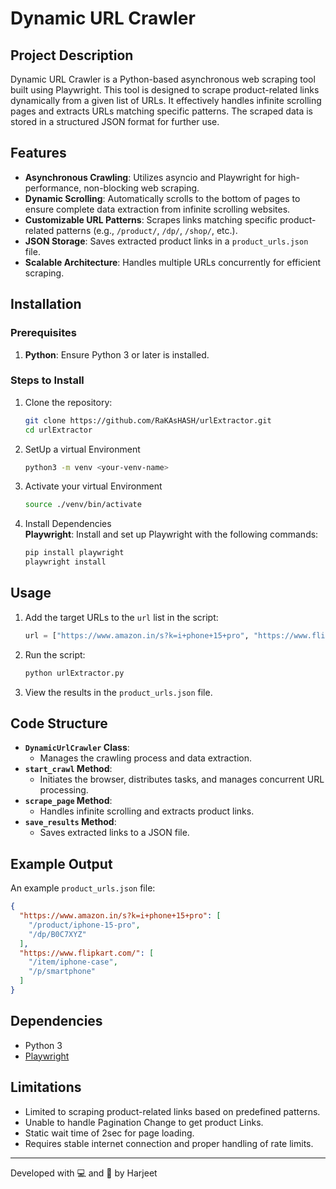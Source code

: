 # Dynamic URL Crawler

## Project Description

Dynamic URL Crawler is a Python-based asynchronous web scraping tool built using Playwright. This tool is designed to scrape product-related links dynamically from a given list of URLs. It effectively handles infinite scrolling pages and extracts URLs matching specific patterns. The scraped data is stored in a structured JSON format for further use.

## Features

- **Asynchronous Crawling**: Utilizes asyncio and Playwright for high-performance, non-blocking web scraping.
- **Dynamic Scrolling**: Automatically scrolls to the bottom of pages to ensure complete data extraction from infinite scrolling websites.
- **Customizable URL Patterns**: Scrapes links matching specific product-related patterns (e.g., `/product/`, `/dp/`, `/shop/`, etc.).
- **JSON Storage**: Saves extracted product links in a `product_urls.json` file.
- **Scalable Architecture**: Handles multiple URLs concurrently for efficient scraping.

## Installation

### Prerequisites
1. **Python**: Ensure Python 3 or later is installed.

### Steps to Install
1. Clone the repository:
   ```bash
   git clone https://github.com/RaKAsHASH/urlExtractor.git
   cd urlExtractor
   ```
2. SetUp a virtual Environment
   ```bash
   python3 -m venv <your-venv-name> 
   ```
3. Activate your virtual Environment
   ```bash
   source ./venv/bin/activate 
   ```
4. Install Dependencies </br>
   **Playwright**: Install and set up Playwright with the following commands:
   ```bash
   pip install playwright
   playwright install
   ```

## Usage

1. Add the target URLs to the `url` list in the script:
   ```python
   url = ["https://www.amazon.in/s?k=i+phone+15+pro", "https://www.flipkart.com/", ...]
   ```
2. Run the script:
   ```bash
   python urlExtractor.py
   ```
3. View the results in the `product_urls.json` file.

## Code Structure

- **`DynamicUrlCrawler` Class**: 
  - Manages the crawling process and data extraction.
- **`start_crawl` Method**: 
  - Initiates the browser, distributes tasks, and manages concurrent URL processing.
- **`scrape_page` Method**: 
  - Handles infinite scrolling and extracts product links.
- **`save_results` Method**: 
  - Saves extracted links to a JSON file.

## Example Output

An example `product_urls.json` file:
```json
{
  "https://www.amazon.in/s?k=i+phone+15+pro": [
    "/product/iphone-15-pro",
    "/dp/B0C7XYZ"
  ],
  "https://www.flipkart.com/": [
    "/item/iphone-case",
    "/p/smartphone"
  ]
}
```

## Dependencies

- Python 3
- [Playwright](https://playwright.dev)

## Limitations

- Limited to scraping product-related links based on predefined patterns.
- Unable to handle Pagination Change to get product Links.
- Static wait time of 2sec for page loading.
- Requires stable internet connection and proper handling of rate limits.


---

Developed with 💻 and 🧠 by Harjeet
